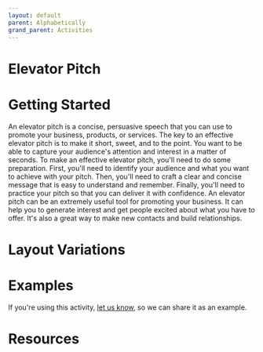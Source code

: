 ```yaml
---
layout: default
parent: Alphabetically
grand_parent: Activities
---
```


# Elevator Pitch

# Getting Started

An elevator pitch is a concise, persuasive speech that you can use to promote your business, products, or services. The key to an effective elevator pitch is to make it short, sweet, and to the point. You want to be able to capture your audience's attention and interest in a matter of seconds. To make an effective elevator pitch, you'll need to do some preparation. First, you'll need to identify your audience and what you want to achieve with your pitch. Then, you'll need to craft a clear and concise message that is easy to understand and remember. Finally, you'll need to practice your pitch so that you can deliver it with confidence. An elevator pitch can be an extremely useful tool for promoting your business. It can help you to generate interest and get people excited about what you have to offer. It's also a great way to make new contacts and build relationships.

# Layout Variations

# Examples
If you're using this activity, [let us know](https://github.com/Standards-and-Practices/structured-rapid-development/issues/new?assignees=&labels=documentation&template=example-submission.md&title=Example+of+%5Byour+pattern+here%5D), so we can share it as an example.
# Resources